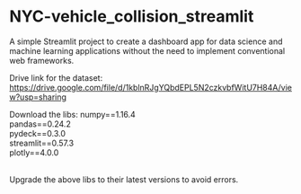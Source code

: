 # NYC-vehicle_collision_streamlit

A simple Streamlit project to create a dashboard app for data science and machine learning applications without the need to implement conventional web frameworks.

Drive link for the dataset: https://drive.google.com/file/d/1kblnRJgYQbdEPL5N2czkvbfWitU7H84A/view?usp=sharing

Download the libs: 
numpy==1.16.4
<br>
pandas==0.24.2  <br>
pydeck==0.3.0    <br>
streamlit==0.57.3  <br>
plotly==4.0.0  <br>

<br>
Upgrade the above libs to their latest versions to avoid errors.
